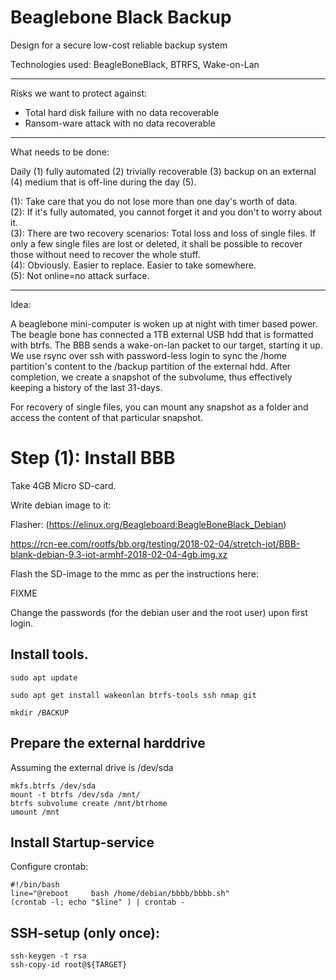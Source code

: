 # Beaglebone Black Backup

Design for a secure low-cost reliable backup system

Technologies used: BeagleBoneBlack, BTRFS, Wake-on-Lan

------------------------------------------

Risks we want to protect against: 

* Total hard disk failure with no data recoverable
* Ransom-ware attack with no data recoverable

------------------------------------------ 

What needs to be done:

Daily (1) fully automated (2) trivially recoverable (3) backup on an external
(4) medium that is off-line during the day (5).

(1): Take care that you do not lose more than one day's worth of data.  
(2): If it's fully automated, you cannot forget it and you don't to worry 
about it.  
(3): There are two recovery scenarios: Total loss and loss of single
files.  If only a few single files are lost or deleted, it shall be possible to
recover those without need to recover the whole stuff.  
(4): Obviously. Easier to replace. Easier to take somewhere.  
(5): Not online=no attack surface.

------------------------------------------

Idea:

A beaglebone mini-computer is woken up at night with timer based power. The
beagle bone has connected a 1TB external USB hdd that is formatted with btrfs.
The BBB sends a wake-on-lan packet to our target, starting it up.  We use rsync
over ssh with password-less login to sync the /home partition's content to the
/backup partition of the external hdd. After completion, we create a snapshot
of the subvolume, thus effectively keeping a history of the last 31-days. 

For recovery of single files, you can mount any snapshot as a folder and access
the content of that particular snapshot.

Step (1): Install BBB 
=========

Take 4GB Micro SD-card.

Write debian image to it:

Flasher:
(https://elinux.org/Beagleboard:BeagleBoneBlack_Debian)

https://rcn-ee.com/rootfs/bb.org/testing/2018-02-04/stretch-iot/BBB-blank-debian-9.3-iot-armhf-2018-02-04-4gb.img.xz


Flash the SD-image to the mmc as per the instructions here:

FIXME

Change the passwords (for the debian user and the root user) upon first login.

## Install tools.

    sudo apt update
    
    sudo apt get install wakeonlan btrfs-tools ssh nmap git

    mkdir /BACKUP

## Prepare the external harddrive

Assuming the external drive is /dev/sda

    mkfs.btrfs /dev/sda
    mount -t btrfs /dev/sda /mnt/
    btrfs subvolume create /mnt/btrhome
    umount /mnt

## Install Startup-service 

Configure crontab: 

    #!/bin/bash
    line="@reboot     bash /home/debian/bbbb/bbbb.sh"
    (crontab -l; echo "$line" ) | crontab -

## SSH-setup (only once): 

    ssh-keygen -t rsa 
    ssh-copy-id root@${TARGET}
